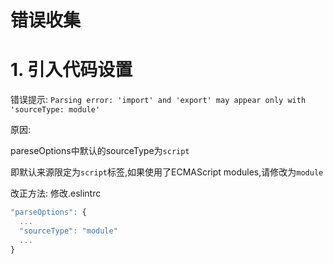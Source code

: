 # 错误收集

# 1. 引入代码设置

错误提示: `Parsing error: 'import' and 'export' may appear only with 'sourceType: module'`

原因: 

pareseOptions中默认的sourceType为`script`

即默认来源限定为`script`标签,如果使用了ECMAScript modules,请修改为`module`

改正方法: 修改.eslintrc

```javascript
"parseOptions": {
  ...
  "sourceType": "module"
  ...
}
```

